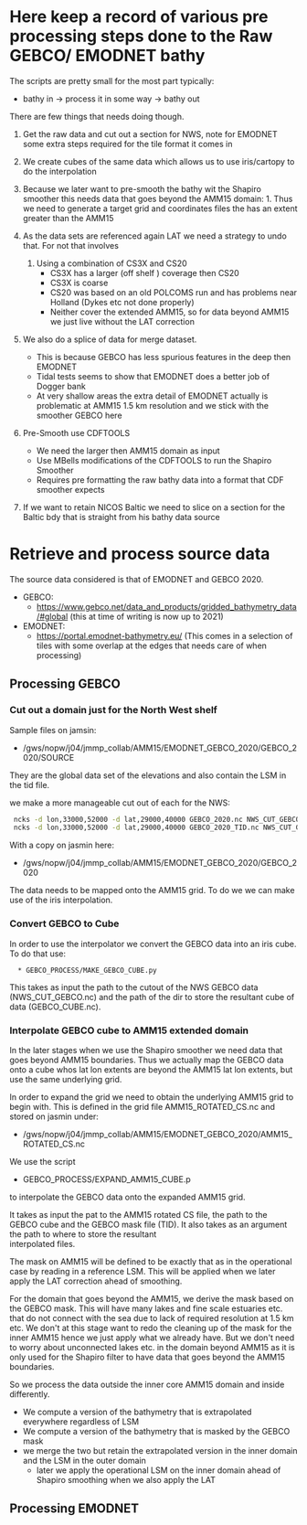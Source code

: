 
# Here keep a record of various pre processing steps done to the Raw GEBCO/ EMODNET bathy

The scripts are pretty small for the most part typically:
   * bathy in -> process it in some way -> bathy out

There are few things that needs doing though.


   1.  Get the raw data and cut out a section for NWS, note for EMODNET some extra steps required for the tile format it comes in
   1.  We create cubes of the same data which allows us to use iris/cartopy to do the interpolation 
   1.  Because we later want to pre-smooth the bathy wit the Shapiro smoother this needs data that goes beyond the AMM15 domain:
      1. Thus we need to generate a target grid and coordinates files the has an extent greater than the AMM15
   1. As the data sets are referenced again LAT we need a strategy to undo that. For not that involves
      1. Using a combination of CS3X and CS20 
         * CS3X has a larger (off shelf ) coverage then CS20
         * CS3X is coarse
         * CS20 was based on an old POLCOMS run and has problems near Holland (Dykes etc not done properly)
         * Neither cover the extended AMM15, so for data beyond AMM15 we just live without the LAT correction
   1. We also do a splice of data for merge dataset. 
      * This is because GEBCO has less spurious features in the deep then EMODNET
      * Tidal tests seems to show that EMODNET does a better job of Dogger bank
      * At very shallow areas the extra detail of EMODNET actually is problematic at AMM15 1.5 km resolution and we stick with the smoother GEBCO here

   1. Pre-Smooth use CDFTOOLS
      * We need the larger then AMM15 domain as input
      * Use MBells modifications of the CDFTOOLS to run the Shapiro Smoother
      * Requires pre formatting the raw bathy data into a format that CDF smoother expects
   1. If we want to retain  NICOS Baltic we need to slice on a section for the Baltic bdy that is straight from his bathy data source
   

   
   
# Retrieve and process source data

The source data considered is that of EMODNET and GEBCO 2020.

  * GEBCO:
      * https://www.gebco.net/data_and_products/gridded_bathymetry_data/#global  (this at time of writing is  now up to 2021)
  * EMODNET:
      * https://portal.emodnet-bathymetry.eu/   (This comes in a selection of tiles with some overlap at the edges that needs care of when processing)

## Processing GEBCO

### Cut out a domain just for the North West shelf

Sample files on jamsin:    
   *    /gws/nopw/j04/jmmp_collab/AMM15/EMODNET_GEBCO_2020/GEBCO_2020/SOURCE


They are the global data set of the elevations and also contain the LSM in the tid file.

we make a more manageable cut out of each for the NWS:

```bash
 ncks -d lon,33000,52000 -d lat,29000,40000 GEBCO_2020.nc NWS_CUT_GEBCO.nc
 ncks -d lon,33000,52000 -d lat,29000,40000 GEBCO_2020_TID.nc NWS_CUT_GEBCO_2020_TID.nc
```

With a copy on jasmin here:

   * /gws/nopw/j04/jmmp_collab/AMM15/EMODNET_GEBCO_2020/GEBCO_2020


The data needs to be mapped onto the AMM15 grid. To do we we can make use of the iris interpolation.

### Convert GEBCO to Cube

In order to use the interpolator we convert the GEBCO data into an iris cube. To do that use:

      * GEBCO_PROCESS/MAKE_GEBCO_CUBE.py

This takes as input the path to the cutout of the NWS GEBCO data (NWS_CUT_GEBCO.nc) and the path
of the dir to store the resultant cube of data (GEBCO_CUBE.nc).


### Interpolate GEBCO cube to AMM15 extended domain
    
In the later stages when we use the Shapiro smoother we need data that goes beyond AMM15 boundaries.
Thus we actually map the GEBCO data onto a cube whos lat lon extents are beyond the AMM15 lat lon extents,
but use the same underlying grid.

In order to expand the grid we need to obtain the underlying AMM15 grid to begin with.
This is defined in the grid file AMM15_ROTATED_CS.nc and stored on jasmin under:

   * /gws/nopw/j04/jmmp_collab/AMM15/EMODNET_GEBCO_2020/AMM15_ROTATED_CS.nc

We use the script 

   * GEBCO_PROCESS/EXPAND_AMM15_CUBE.p

to interpolate the GEBCO data onto the expanded AMM15 grid.

It takes as input the pat to the AMM15 rotated CS file, the path to the GEBCO cube
and the GEBCO mask file (TID).  It also takes as an argument the path to where to store the resultant  
interpolated files.


The mask on AMM15 will be defined to be exactly that as in the operational case by reading in a reference LSM.
This will be applied when we later apply the LAT correction ahead of smoothing.

For the domain that goes beyond the AMM15, we derive the mask based on the GEBCO mask. This will have many lakes
and fine scale estuaries etc. that do not connect with the sea due to lack of required resolution at 1.5 km etc.
We don\'t at this stage want to redo the cleaning up of the mask for the inner AMM15 hence we just apply what we
already have. But we don\'t need to worry about unconnected lakes etc. in the domain beyond AMM15 as it is only used
for the Shapiro filter to have data that goes beyond the AMM15 boundaries.


So we process the data outside the inner core AMM15 domain and inside differently.
   * We compute a version of the bathymetry that is extrapolated everywhere regardless of LSM
   * We compute a version of the bathymetry that is  masked by the GEBCO mask
   * we merge the two but retain the extrapolated version in the inner domain and the LSM in the outer domain
      * later we apply the operational LSM on the inner domain ahead of Shapiro smoothing when we also apply the LAT










## Processing EMODNET

